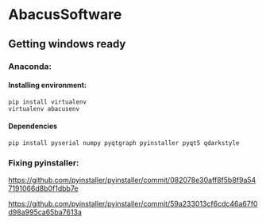 # AbacusSoftware

## Getting windows ready
### Anaconda:
#### Installing environment:
```
pip install virtualenv
virtualenv abacusenv
```
#### Dependencies
```
pip install pyserial numpy pyqtgraph pyinstaller pyqt5 qdarkstyle
```
### Fixing pyinstaller:
https://github.com/pyinstaller/pyinstaller/commit/082078e30aff8f5b8f9a547191066d8b0f1dbb7e

https://github.com/pyinstaller/pyinstaller/commit/59a233013cf6cdc46a67f0d98a995ca65ba7613a
